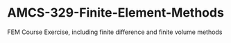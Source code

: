 # AMCS-329-Finite-Element-Methods
FEM Course Exercise, including finite difference and finite volume methods
